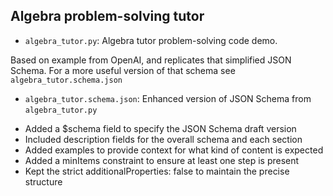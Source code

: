 
## Algebra problem-solving tutor

- `algebra_tutor.py`: Algebra tutor problem-solving code demo.

Based on example from OpenAI, and replicates that simplified JSON Schema. For a more useful version of that schema see `algebra_tutor.schema.json`

- `algebra_tutor.schema.json`: Enhanced version of JSON Schema from `algebra_tutor.py`

* Added a $schema field to specify the JSON Schema draft version
* Included description fields for the overall schema and each section
* Added examples to provide context for what kind of content is expected
* Added a minItems constraint to ensure at least one step is present
* Kept the strict additionalProperties: false to maintain the precise structure
